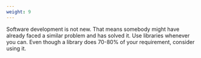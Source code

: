 ```yaml
---
weight: 9
---
```


Software development is not new. That means somebody might have already faced a similar problem and has solved it. Use libraries whenever you can. Even though a library does 70-80% of your requirement, consider using it.
